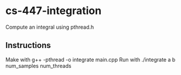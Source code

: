 # cs-447-integration
Compute an integral using pthread.h

## Instructions
Make with g++ -pthread -o integrate main.cpp
Run with ./integrate a b num_samples num_threads
